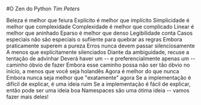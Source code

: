 #O Zen do Python
*Tim Peters*

Beleza é melhor que feiura
Explícito é melhor que implícito
Simplicidade é melhor que complexidade
Complexidade é melhor que complicado
Linear é melhor que aninhado
Eparso é melhor que denso
Legibilidade conta
Casos especiais não são especiais o sufiiente para quebrar as regras
Embora praticamente superem a pureza
Erros nunca devem passar silenciosamente
A menos que explicitamente silenciados
Diante da ambiguidade, recuse a tentação de advinhar
Deverá haver um -- e preferencialmente apenas um -- caminho óbvio de fazer
Embora esse caminho possa não ser tão óbvio no início, a menos que você seja holandês
Agora é melhor do que nunca
Embora nunca seja melhor que "exatamente" agora
Se a implementação é difícil de explicar, é uma ideia ruim
Se a implementação é fácil de explicar, então pode ser uma ideia boa
Namespaces são uma ótima ideia -- vamos fazer mais deles!